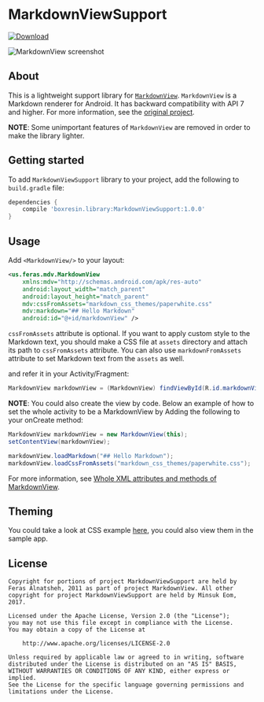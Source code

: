 # MarkdownViewSupport

[![Download](https://api.bintray.com/packages/boxresin/maven/MarkdownViewSupport/images/download.svg) ](https://bintray.com/boxresin/maven/MarkdownViewSupport/_latestVersion)

![MarkdownView screenshot](https://cloud.githubusercontent.com/assets/13031505/25468471/09454dd6-2b51-11e7-91ad-dd3e02f27359.gif)

## About

This is a lightweight support library for [`MarkdownView`](https://github.com/falnatsheh/MarkdownView). `MarkdownView` is a Markdown renderer for Android. It has backward compatibility with API 7 and higher. For more information, see the [original project](https://github.com/falnatsheh/MarkdownView).

**NOTE**: Some unimportant features of `MarkdownView` are removed in order to make the library lighter.

## Getting started

To add `MarkdownViewSupport` library to your project, add the following to `build.gradle` file:
```gradle
dependencies { 
    compile 'boxresin.library:MarkdownViewSupport:1.0.0'
}
```

## Usage

Add `<MarkdownView/>` to your layout: 

```xml
<us.feras.mdv.MarkdownView
    xmlns:mdv="http://schemas.android.com/apk/res-auto"
    android:layout_width="match_parent"
    android:layout_height="match_parent"
    mdv:cssFromAssets="markdown_css_themes/paperwhite.css"
    mdv:markdown="## Hello Markdown"
    android:id="@+id/markdownView" />
```
`cssFromAssets` attribute is optional. If you want to apply custom style to the Markdown text, you should make a CSS file at `assets` directory and attach its path to `cssFromAssets` attribute. You can also use `markdownFromAssets` attribute to set Markdown text from the `assets` as well.

and refer it in your Activity/Fragment:

```java
MarkdownView markdownView = (MarkdownView) findViewById(R.id.markdownView);
```
**NOTE**:
You could also create the view by code. Below an example of how to set the whole activity to be a MarkdownView by Adding the following to your onCreate method:

```java
MarkdownView markdownView = new MarkdownView(this);
setContentView(markdownView);

markdownView.loadMarkdown("## Hello Markdown");
markdownView.loadCssFromAssets("markdown_css_themes/paperwhite.css");
```

For more information, see [Whole XML attributes and methods of MarkdownView](https://github.com/BoxResin/MarkdownViewSupport/wiki/Whole-XML-attributes-and-methods-of-MarkdownView).

## Theming

You could take a look at CSS example [here](https://github.com/BoxResin/MarkdownViewSupport/wiki/Markdown-CSS-form), you could also view them in the sample app.

## License
```
Copyright for portions of project MarkdownViewSupport are held by Feras Alnatsheh, 2011 as part of project MarkdownView. All other copyright for project MarkdownViewSupport are held by Minsuk Eom, 2017.

Licensed under the Apache License, Version 2.0 (the "License");
you may not use this file except in compliance with the License.
You may obtain a copy of the License at

    http://www.apache.org/licenses/LICENSE-2.0

Unless required by applicable law or agreed to in writing, software
distributed under the License is distributed on an "AS IS" BASIS,
WITHOUT WARRANTIES OR CONDITIONS OF ANY KIND, either express or implied.
See the License for the specific language governing permissions and
limitations under the License.
```
